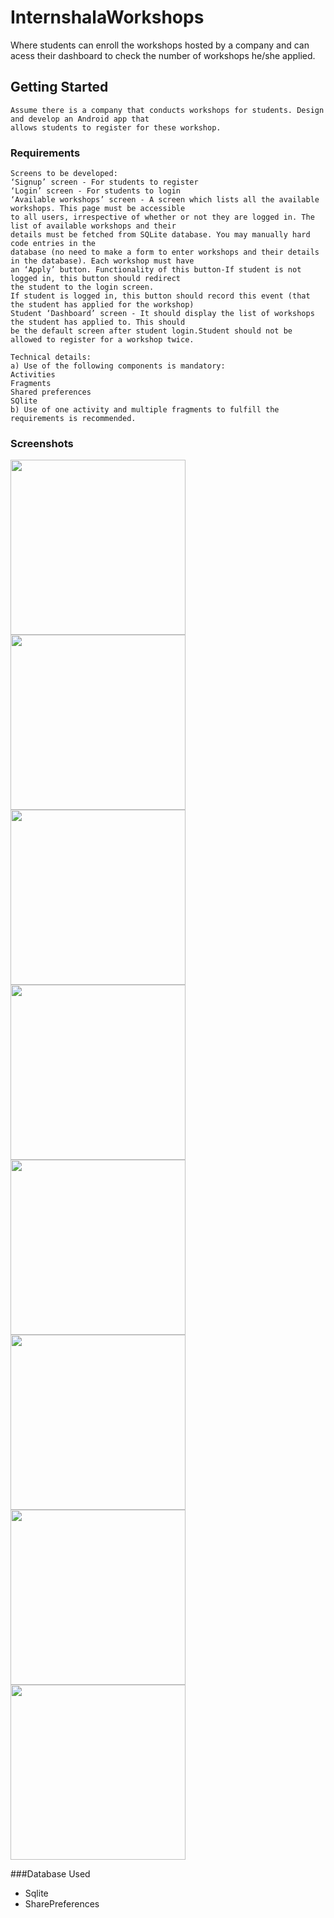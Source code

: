# InternshalaWorkshops
Where students can enroll the workshops hosted by a company and can acess their dashboard to check the number of workshops he/she applied.
## Getting Started
```
Assume there is a company that conducts workshops for students. Design and develop an Android app that 
allows students to register for these workshop.
```
### Requirements
```
Screens to be developed:
‘Signup’ screen - For students to register
‘Login’ screen - For students to login
‘Available workshops’ screen - A screen which lists all the available workshops. This page must be accessible
to all users, irrespective of whether or not they are logged in. The list of available workshops and their
details must be fetched from SQLite database. You may manually hard code entries in the 
database (no need to make a form to enter workshops and their details in the database). Each workshop must have
an ‘Apply’ button. Functionality of this button-If student is not logged in, this button should redirect
the student to the login screen.
If student is logged in, this button should record this event (that the student has applied for the workshop)
Student ‘Dashboard’ screen - It should display the list of workshops the student has applied to. This should
be the default screen after student login.Student should not be allowed to register for a workshop twice.

Technical details:
a) Use of the following components is mandatory:
Activities
Fragments
Shared preferences
SQlite
b) Use of one activity and multiple fragments to fulfill the requirements is recommended.
```
### Screenshots
<div>
  <img src="https://github.com/RajeshAatrayan/InternshalaWorkshops/blob/master/Screenshot_1542286147.png" width="280" heighth="410"/>
  <img src="https://github.com/RajeshAatrayan/InternshalaWorkshops/blob/master/Screenshot_1542286157.png" width="280" heighth="410"/>
  <img src="https://github.com/RajeshAatrayan/InternshalaWorkshops/blob/master/Screenshot_1542286169.png" width="280" heighth="410"/>
  <img src="https://github.com/RajeshAatrayan/InternshalaWorkshops/blob/master/Screenshot_1542286199.png" width="280" heighth="410"/>
  <img src="https://github.com/RajeshAatrayan/InternshalaWorkshops/blob/master/Screenshot_1542286220.png" width="280" heighth="410"/>
  <img src="https://github.com/RajeshAatrayan/InternshalaWorkshops/blob/master/Screenshot_1542286236.png" width="280" heighth="410"/>
  <img src="https://github.com/RajeshAatrayan/InternshalaWorkshops/blob/master/Screenshot_1542286250.png" width="280" heighth="410"/>
  <img src="https://github.com/RajeshAatrayan/InternshalaWorkshops/blob/master/Screenshot_1542286255.png" width="280" heighth="410"/>
  </div>
  
  ###Database Used

* Sqlite
* SharePreferences
